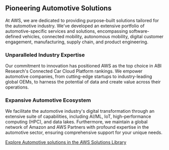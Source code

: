 ## Pioneering Automotive Solutions

At AWS, we are dedicated to providing purpose-built solutions tailored for the automotive industry. We've developed an extensive portfolio of automotive-specific services and solutions, encompassing software-defined vehicles, connected mobility, autonomous mobility, digital customer engagement, manufacturing, supply chain, and product engineering.

### Unparalleled Industry Expertise

Our commitment to innovation has positioned AWS as the top choice in ABI Research's Connected Car Cloud Platform rankings. We empower automotive companies, from cutting-edge startups to industry-leading global OEMs, to harness the potential of data and create value across their operations.

### Expansive Automotive Ecosystem

We facilitate the automotive industry's digital transformation through an extensive suite of capabilities, including AI/ML, IoT, high-performance computing (HPC), and data lakes. Furthermore, we maintain a global network of Amazon and AWS Partners with profound expertise in the automotive sector, ensuring comprehensive support for your unique needs.

<a href="https://aws.amazon.com/solutions/automotive/?nc=sn&loc=1&dn=au" target="_blank">Explore Automotive solutions in the AWS Solutions Library</a>
